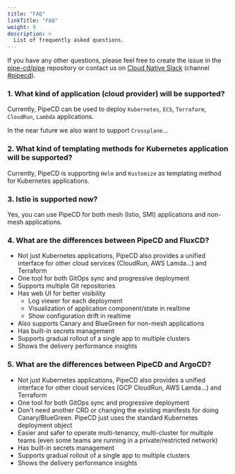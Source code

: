 ```yaml
---
title: "FAQ"
linkTitle: "FAQ"
weight: 9
description: >
  List of frequently asked questions.
---
```


If you have any other questions, please feel free to create the issue in the [pipe-cd/pipe](https://github.com/pipe-cd/pipe/issues/new/choose) repository or contact us on [Cloud Native Slack](https://slack.cncf.io) (channel [#pipecd](https://app.slack.com/client/T08PSQ7BQ/C01B27F9T0X)).

### 1. What kind of application (cloud provider) will be supported?

Currently, PipeCD can be used to deploy `Kubernetes`, `ECS`, `Terraform`, `CloudRun`, `Lambda` applications.

In the near future we also want to support `Crossplane`...

### 2. What kind of templating methods for Kubernetes application will be supported?

Currently, PipeCD is supporting `Helm` and `Kustomize` as templating method for Kubernetes applications.

### 3. Istio is supported now?

Yes, you can use PipeCD for both mesh (Istio, SMI) applications and non-mesh applications.

### 4. What are the differences between PipeCD and FluxCD?

- Not just Kubernetes applications, PipeCD also provides a unified interface for other cloud services (CloudRun, AWS Lamda...) and Terraform
- One tool for both GitOps sync and progressive deployment
- Supports multiple Git repositories
- Has web UI for better visibility
    - Log viewer for each deployment
    - Visualization of application component/state in realtime
    - Show configuration drift in realtime
- Also supports Canary and BlueGreen for non-mesh applications
- Has built-in secrets management
- Supports gradual rollout of a single app to multiple clusters
- Shows the delivery performance  insights

### 5. What are the differences between PipeCD and ArgoCD?

- Not just Kubernetes applications, PipeCD also provides a unified interface for other cloud services (GCP CloudRun, AWS Lamda...) and Terraform
- One tool for both GitOps sync and progressive deployment
- Don't need another CRD or changing the existing manifests for doing Canary/BlueGreen. PipeCD just uses the standard Kubernetes deployment object
- Easier and safer to operate multi-tenancy, multi-cluster for multiple teams (even some teams are running in a private/restricted network)
- Has built-in secrets management
- Supports gradual rollout of a single app to multiple clusters
- Shows the delivery performance  insights
